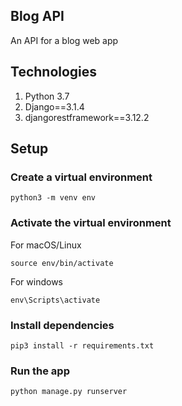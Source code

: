 ## Blog API

An API for a blog web app

## Technologies

1. Python 3.7
2. Django==3.1.4
3. djangorestframework==3.12.2

## Setup 

### Create a virtual environment 

`python3 -m venv env`

### Activate the virtual environment
 
For macOS/Linux

`source env/bin/activate`

For windows

`env\Scripts\activate`

### Install dependencies

`pip3 install -r requirements.txt`


### Run the app 

`python manage.py runserver`

